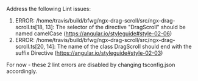 Address the following Lint issues:

1. ERROR: /home/travis/build/bfwg/ngx-drag-scroll/src/ngx-drag-scroll.ts[18, 13]: The selector of the directive "DragScroll" should be named camelCase (https://angular.io/styleguide#style-02-06)
1. ERROR: /home/travis/build/bfwg/ngx-drag-scroll/src/ngx-drag-scroll.ts[20, 14]: The name of the class DragScroll should end with the suffix Directive (https://angular.io/styleguide#style-02-03)

For now - these 2 lint errors are disabled by changing tsconfig.json accordingly. 
